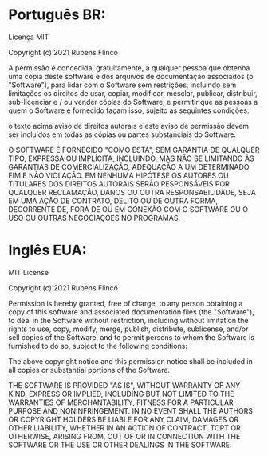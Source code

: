 # Português BR:
Licença MIT 

Copyright (c) 2021 Rubens Flinco

A permissão é concedida, gratuitamente, a qualquer pessoa que obtenha uma cópia 
deste software e dos arquivos de documentação associados (o "Software"), para lidar 
com o Software sem restrições, incluindo sem limitações os direitos 
de usar, copiar, modificar, mesclar, publicar, distribuir, sub-licenciar e / ou vender 
cópias do Software, e permitir que as pessoas a quem o Software é 
fornecido façam isso, sujeito às seguintes condições: 

o texto acima aviso de direitos autorais e este aviso de permissão devem ser incluídos em todas as 
cópias ou partes substanciais do Software. 

O SOFTWARE É FORNECIDO "COMO ESTÁ", SEM GARANTIA DE QUALQUER TIPO, EXPRESSA OU
IMPLÍCITA, INCLUINDO, MAS NÃO SE LIMITANDO ÀS GARANTIAS DE COMERCIALIZAÇÃO, 
ADEQUAÇÃO A UM DETERMINADO FIM E NÃO VIOLAÇÃO. EM NENHUMA HIPÓTESE OS 
AUTORES OU TITULARES DOS DIREITOS AUTORAIS SERÃO RESPONSÁVEIS POR QUALQUER RECLAMAÇÃO, DANOS OU OUTRA 
RESPONSABILIDADE, SEJA EM UMA AÇÃO DE CONTRATO, DELITO OU DE OUTRA FORMA, DECORRENTE DE, 
FORA DE OU EM CONEXÃO COM O SOFTWARE OU O USO OU OUTRAS NEGOCIAÇÕES NO 
PROGRAMAS.

# Inglês EUA:

MIT License

Copyright (c) 2021 Rubens Flinco

Permission is hereby granted, free of charge, to any person obtaining a copy
of this software and associated documentation files (the "Software"), to deal
in the Software without restriction, including without limitation the rights
to use, copy, modify, merge, publish, distribute, sublicense, and/or sell
copies of the Software, and to permit persons to whom the Software is
furnished to do so, subject to the following conditions:

The above copyright notice and this permission notice shall be included in all
copies or substantial portions of the Software.

THE SOFTWARE IS PROVIDED "AS IS", WITHOUT WARRANTY OF ANY KIND, EXPRESS OR
IMPLIED, INCLUDING BUT NOT LIMITED TO THE WARRANTIES OF MERCHANTABILITY,
FITNESS FOR A PARTICULAR PURPOSE AND NONINFRINGEMENT. IN NO EVENT SHALL THE
AUTHORS OR COPYRIGHT HOLDERS BE LIABLE FOR ANY CLAIM, DAMAGES OR OTHER
LIABILITY, WHETHER IN AN ACTION OF CONTRACT, TORT OR OTHERWISE, ARISING FROM,
OUT OF OR IN CONNECTION WITH THE SOFTWARE OR THE USE OR OTHER DEALINGS IN THE
SOFTWARE.
